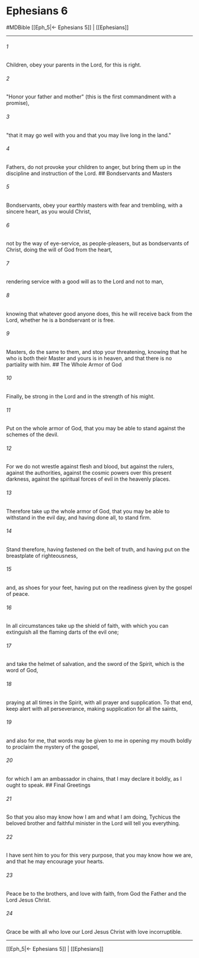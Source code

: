 # Ephesians 6
#MDBible
[[Eph_5|← Ephesians 5]] | [[Ephesians]]

***

###### 1 

Children, obey your parents in the Lord, for this is right. 

###### 2 

"Honor your father and mother" (this is the first commandment with a promise), 

###### 3 

"that it may go well with you and that you may live long in the land." 

###### 4 

Fathers, do not provoke your children to anger, but bring them up in the discipline and instruction of the Lord. ## Bondservants and Masters 

###### 5 

Bondservants, obey your earthly masters with fear and trembling, with a sincere heart, as you would Christ, 

###### 6 

not by the way of eye-service, as people-pleasers, but as bondservants of Christ, doing the will of God from the heart, 

###### 7 

rendering service with a good will as to the Lord and not to man, 

###### 8 

knowing that whatever good anyone does, this he will receive back from the Lord, whether he is a bondservant or is free. 

###### 9 

Masters, do the same to them, and stop your threatening, knowing that he who is both their Master and yours is in heaven, and that there is no partiality with him. ## The Whole Armor of God 

###### 10 

Finally, be strong in the Lord and in the strength of his might. 

###### 11 

Put on the whole armor of God, that you may be able to stand against the schemes of the devil. 

###### 12 

For we do not wrestle against flesh and blood, but against the rulers, against the authorities, against the cosmic powers over this present darkness, against the spiritual forces of evil in the heavenly places. 

###### 13 

Therefore take up the whole armor of God, that you may be able to withstand in the evil day, and having done all, to stand firm. 

###### 14 

Stand therefore, having fastened on the belt of truth, and having put on the breastplate of righteousness, 

###### 15 

and, as shoes for your feet, having put on the readiness given by the gospel of peace. 

###### 16 

In all circumstances take up the shield of faith, with which you can extinguish all the flaming darts of the evil one; 

###### 17 

and take the helmet of salvation, and the sword of the Spirit, which is the word of God, 

###### 18 

praying at all times in the Spirit, with all prayer and supplication. To that end, keep alert with all perseverance, making supplication for all the saints, 

###### 19 

and also for me, that words may be given to me in opening my mouth boldly to proclaim the mystery of the gospel, 

###### 20 

for which I am an ambassador in chains, that I may declare it boldly, as I ought to speak. ## Final Greetings 

###### 21 

So that you also may know how I am and what I am doing, Tychicus the beloved brother and faithful minister in the Lord will tell you everything. 

###### 22 

I have sent him to you for this very purpose, that you may know how we are, and that he may encourage your hearts. 

###### 23 

Peace be to the brothers, and love with faith, from God the Father and the Lord Jesus Christ. 

###### 24 

Grace be with all who love our Lord Jesus Christ with love incorruptible. 

***

[[Eph_5|← Ephesians 5]] | [[Ephesians]]
